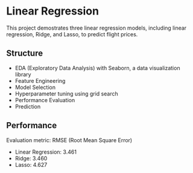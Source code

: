# Linear Regression
This project demostrates three linear regression models, including linear regression, Ridge, and Lasso, to predict flight prices.
## Structure
* EDA (Exploratory Data Analysis) with Seaborn, a data visualization library
* Feature Engineering
* Model Selection
* Hyperparameter tuning using grid search
* Performance Evaluation
* Prediction
## Performance
Evaluation metric: RMSE (Root Mean Square Error)
* Linear Regression: 3.461
* Ridge: 3.460
* Lasso: 4.627
